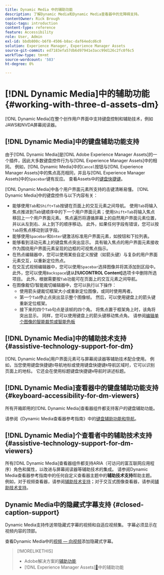 ```yaml
---
title: Dynamic Media 中的辅助功能
description: 了解Dynamic Media和Dynamic Media查看器中的无障碍支持。
contentOwner: Rick Brough
topic-tags: introduction
content-type: reference
feature: Accessibility
role: User, Admin
exl-id: bbdb800c-b6f8-4506-b8ac-daf64edcd6c0
solution: Experience Manager, Experience Manager Assets
source-git-commit: ed7183efa57db6d97941e3acc99d126c2fc0f6c5
workflow-type: tm+mt
source-wordcount: '583'
ht-degree: 0%

---
```


# [!DNL Dynamic Media]中的辅助功能 {#working-with-three-d-assets-dm}

[!DNL Dynamic Media]在整个创作用户界面中支持键盘控制和辅助技术，例如JAWS和NVDA屏幕阅读器。

## [!DNL Dynamic Media]中的键盘辅助功能支持

由于[!DNL Dynamic Media]是[!DNL Adobe Experience Manager Assets]的一个插件，因此大多数键盘控件行为与[!DNL Experience Manager Assets]中的相同。 例如，[!DNL Dynamic Media]中的`Cancel`按钮与[!DNL Experience Manager Assets]中的焦点高亮相同，并且与[!DNL Experience Manager Assets]中的`Spacebar`键有反应。 查看Assets中的[键盘快捷键](/help/assets/accessibility.md#keyboard-shortcuts)。

[!DNL Dynamic Media]中各个用户界面元素所支持的击键清晰易懂。 [!DNL Dynamic Media]中的键盘控件与以下内容有关：

* 能够使用`Tab`和`Shift+Tab`按键在页面上的交互元素之间导航。
使用`Tab`将输入焦点推进到Tab键顺序中的下一个用户界面元素；使用`Shift+Tab`将输入焦点移回上一个用户界面元素。
焦点遍历将遵循屏幕上的自然用户界面元素位置，并以从左到右、从上到下的顺序移动。 此外，如果任何字段有错误，您可以按`Tab`将焦点移动到该字段。
* 能够使用`Spacebar`和`Enter`键激活标准用户界面元素，如按钮和下拉列表。
* 能够看到活动元素上的键盘焦点突出显示。 具有输入焦点的用户界面元素接收作为围绕用户界面元素呈现的边框的可视焦点指示。
* 在热点编辑器中，您可以使用某些自定义按键（如箭头键）与复杂的用户界面元素交互，以重新定位热点。
* 在交互式视频编辑器中，您可以使用`Spacebar`选择图像并将其添加到区段中。 此外，您可以使用`Backspace`键从&#x200B;**[!UICONTROL Content]**&#x200B;选项卡中删除所选项目。 此外，根据需要按`Tab`功能可在页面上的交互元素之间导航。
* 在图像裁切/智能裁切编辑器中，您可以执行以下操作：
   * 使用箭头键裁切框架大小或重新定位图像，或同时使用两者。
   * 第一个`Tab`停止点突出显示整个图像帧。 然后，可以使用键盘上的箭头键重新定位框架。
   * 接下来的四个`Tab`句点是该帧的四个角。 将焦点置于框架角上时，该角将突出显示。 同样，您可以使用键盘上的箭头键移动焦点角。
请参阅[编辑单个图像的智能裁剪或智能色板](/help/assets/image-profiles.md#editing-the-smart-crop-or-smart-swatch-of-a-single-image)

<!-- Keyboarding is the same because Dynamic Media is using the same UI library (Coral 3 (AEM 6.5) or Coral Spectrum (in Skyline)) as entire AEM Assets.  -->

<!-- In the Hotspot editor, Dynamic Media lets you use arrow keys to control the position of a hot spot. See [Carousel Banners](/help/assets/dynamic-media/carousel-banners.md#adding-hotspots-or-image-maps-to-an-image-banner) or [Interactive Images](/help/assets/dynamic-media/interactive-images.md#adding-hotspots-to-an-image-banner)  -->

<!-- I think we should definitely mention this in the DM-specific area of documentation for keyboard support. -->

<!-- I would not get into much of details of specific keyboard support logic of these editors. One of the reasons - chances are that accessibility support will receive Phase2-like attention, with more holistic approach. -->

## [!DNL Dynamic Media]中的辅助技术支持 {#assistive-technology-support-for-dm}

[!DNL Dynamic Media]用户界面元素可与屏幕阅读器等辅助技术配合使用。 例如，当您使用键盘快捷键`D`导航地标或使用键盘快捷键`R`导航区域时，它可以识别页面上的地标。 它还会在使用标题键盘快捷键`H`导航时讲述标题。

## [!DNL Dynamic Media]查看器中的键盘辅助功能支持 {#keyboard-accessibility-for-dm-viewers}

所有开箱即用的[!DNL Dynamic Media]查看器组件都支持客户的键盘辅助功能。

请参阅《Dynamic Media查看器参考指南》中的[键盘辅助功能和导航](https://experienceleague.adobe.com/docs/dynamic-media-developer-resources/library/c-keyboard-accessibility.html?lang=zh-Hans)。

## [!DNL Dynamic Media]个查看者中的辅助技术支持 {#assistive-technology-support-for-dm-viewers}

所有[!DNL Dynamic Media]查看器组件都支持ARIA（可访问的富互联网应用程序）角色和属性，以改进与屏幕阅读器等辅助技术的集成。
请参阅Dynamic Media查看器参考指南中的任何自定义查看器主题中的&#x200B;**辅助技术支持**&#x200B;帮助主题。 例如，对于视频查看器，请参阅[辅助技术支持](https://experienceleague.adobe.com/docs/dynamic-media-developer-resources/library/viewers-aem-assets-dmc/video/r-html5-video-viewer-20-assistive.html?lang=zh-Hans)；对于交互式图像查看器，请参阅[辅助技术支持](https://experienceleague.adobe.com/docs/dynamic-media-developer-resources/library/viewers-for-aem-assets-only/interactive-images/c-html5-aem-interactive-image-assistive.html?lang=zh-Hans#viewers-for-aem-assets-only)。

## Dynamic Media中的隐藏式字幕支持 {#closed-caption-support}

Dynamic Media支持传送带隐藏式字幕的视频和自适应视频集。 字幕必须显示在视频内容的顶部。

查看Dynamic Media中的[视频 — 向视频](/help/assets/video.md#adding-captions-to-video)添加隐藏式字幕。

>[!MORELIKETHIS]
>
>* Adobe解决方案的[辅助功能](https://www.adobe.com/accessibility.html)
>*  [!DNL Experience Manager Assets][&#128279;](/help/assets/accessibility.md)中的辅助功能
